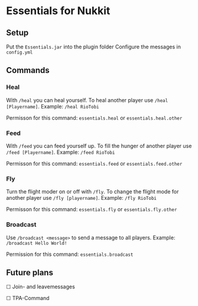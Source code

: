 # Essentials for Nukkit

## Setup
Put the `Essentials.jar` into the plugin folder
Configure the messages in `config.yml`

## Commands
### Heal
With `/heal` you can heal yourself.
To heal another player use `/heal [Playername]`.
Example: `/heal RioTobi`

Permisson for this command: `essentials.heal` or `essentials.heal.other`

### Feed
With `/feed` you can feed yourself up.
To fill the hunger of another player use `/feed [Playername]`.
Example: `/feed RioTobi`

Permisson for this command: `essentials.feed` or `essentials.feed.other`

### Fly
Turn the flight moder on or off with `/fly`.
To change the flight mode for another player use `/fly [playername]`.
Example: `/fly RioTobi`

Permisson for this command: `essentials.fly` or `essentials.fly.other`

### Broadcast
Use `/broadcast <message>` to send a message to all players.
Example: `/broadcast Hello World!`

Permission for this command: `essentials.broadcast`

## Future plans
☐ Join- and leavemessages

☐ TPA-Command
